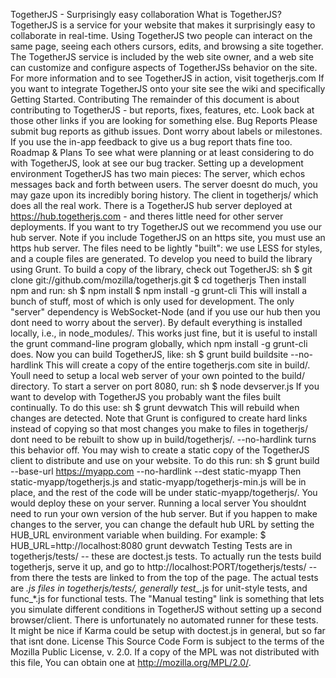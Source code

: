 TogetherJS - Surprisingly easy collaboration What is TogetherJS? TogetherJS is a service for your website that makes it surprisingly easy to collaborate in real-time. Using TogetherJS two people can interact on the same page, seeing each others cursors, edits, and browsing a site together. The TogetherJS service is included by the web site owner, and a web site can customize and configure aspects of TogetherJSs behavior on the site. For more information and to see TogetherJS in action, visit togetherjs.com If you want to integrate TogetherJS onto your site see the wiki and specifically Getting Started. Contributing The remainder of this document is about contributing to TogetherJS - but reports, fixes, features, etc. Look back at those other links if you are looking for something else. Bug Reports Please submit bug reports as github issues. Dont worry about labels or milestones. If you use the in-app feedback to give us a bug report thats fine too. Roadmap & Plans To see what were planning or at least considering to do with TogetherJS, look at see our bug tracker. Setting up a development environment TogetherJS has two main pieces: The server, which echos messages back and forth between users. The server doesnt do much, you may gaze upon its incredibly boring history. The client in togetherjs/ which does all the real work. There is a TogetherJS hub server deployed at https://hub.togetherjs.com - and theres little need for other server deployments. If you want to try TogetherJS out we recommend you use our hub server. Note if you include TogetherJS on an https site, you must use an https hub server. The files need to be lightly "built": we use LESS for styles, and a couple files are generated. To develop you need to build the library using Grunt. To build a copy of the library, check out TogetherJS: sh $ git clone git://github.com/mozilla/togetherjs.git $ cd togetherjs Then install npm and run: sh $ npm install $ npm install -g grunt-cli This will install a bunch of stuff, most of which is only used for development. The only "server" dependency is WebSocket-Node (and if you use our hub then you dont need to worry about the server). By default everything is installed locally, i.e., in node_modules/. This works just fine, but it is useful to install the grunt command-line program globally, which npm install -g grunt-cli does. Now you can build TogetherJS, like: sh $ grunt build buildsite --no-hardlink This will create a copy of the entire togetherjs.com site in build/. Youll need to setup a local web server of your own pointed to the build/ directory. To start a server on port 8080, run: sh $ node devserver.js If you want to develop with TogetherJS you probably want the files built continually. To do this use: sh $ grunt devwatch This will rebuild when changes are detected. Note that Grunt is configured to create hard links instead of copying so that most changes you make to files in togetherjs/ dont need to be rebuilt to show up in build/togetherjs/. --no-hardlink turns this behavior off. You may wish to create a static copy of the TogetherJS client to distribute and use on your website. To do this run: sh $ grunt build --base-url https://myapp.com --no-hardlink --dest static-myapp Then static-myapp/togetherjs.js and static-myapp/togetherjs-min.js will be in place, and the rest of the code will be under static-myapp/togetherjs/. You would deploy these on your server. Running a local server You shouldnt need to run your own version of the hub server. But if you happen to make changes to the server, you can change the default hub URL by setting the HUB_URL environment variable when building. For example: $ HUB_URL=http://localhost:8080 grunt devwatch Testing Tests are in togetherjs/tests/ -- these are doctest.js tests. To actually run the tests build togetherjs, serve it up, and go to http://localhost:PORT/togetherjs/tests/ -- from there the tests are linked to from the top of the page. The actual tests are *.js files in togetherjs/tests/, generally test_*.js for unit-style tests, and func_*.js for functional tests. The "Manual testing" link is something that lets you simulate different conditions in TogetherJS without setting up a second browser/client. There is unfortunately no automated runner for these tests. It might be nice if Karma could be setup with doctest.js in general, but so far that isnt done. License This Source Code Form is subject to the terms of the Mozilla Public License, v. 2.0. If a copy of the MPL was not distributed with this file, You can obtain one at http://mozilla.org/MPL/2.0/.